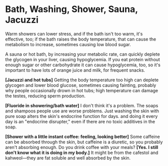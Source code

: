 # Bath, Washing, Shower, Sauna, Jacuzzi

Warm showers can lower stress, and if the bath isn't too warm, it's effective, too; if the bath raises the body temperature, that can cause the metabolism to increase, sometimes causing low blood sugar.

A sauna or hot bath, by increasing your metabolic rate, can quickly deplete the glycogen in your liver, causing hypoglycemia. If you eat protein without enough sugar or other carbohydrate it can cause hypoglycemia, too, so it's important to have lots of orange juice and milk, for frequent snacks.

**[Jacuzzi and hot tubs]**
Getting the body temperature too high can deplete glycogen and lower blood glucose, sometimes causing fainting, probably why people occasionally drown in hot tubs; high temperature can damage the testes, reducing sperm production.

**[Fluoride in showering/bath water]**
I don't think it's a problem. The soaps and shampoos people use are worse problems. Just washing the skin with pure soap alters the skin's endocrine function for days. and doing it every day is an "endocrine disrupter," even if there are no toxic additives in the soap.

**[Shower with a little instant coffee: feeling, looking better]**
Some caffeine can be absorbed through the skin, but caffeine is a diuretic, so you probably aren't absorbing enough. Do you drink coffee with your meals? **[Yes. I still don't know what it is doing in my body.]**
It might be from the cafestol and kahweol—they are fat soluble and well absorbed by the skin.
